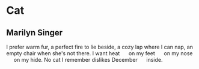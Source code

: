 # Cat
## Marilyn Singer
I prefer
warm fur,
a perfect fire
to lie beside,
a cozy lap
where I can nap,
an empty chair
when she's not there.
I want heat
     on my feet
     on my nose
     on my hide.
No cat I remember
dislikes December
     inside.